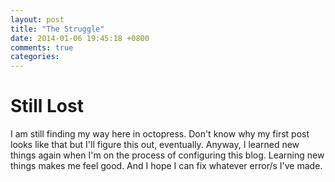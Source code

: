 ```yaml
---
layout: post
title: "The Struggle"
date: 2014-01-06 19:45:18 +0800
comments: true
categories: 
---
```

<html>
<head></head>
<body>
<h1>Still Lost</h1>
<p>I am still finding my way here in octopress. Don't know why my first post looks like that but I'll figure this out, eventually. Anyway, I learned new things again when I'm on the process of configuring this blog. Learning new things makes me feel good. And I hope I can fix whatever error/s I've made.</p>
</body>
</html>